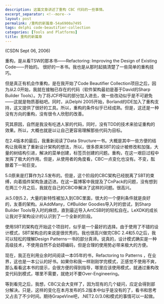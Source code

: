 ```yaml
---
description: 这篇文章讲述了重构 CBC 代码的一些事情。
excerpt_separator: <!--more-->
layout: post
permalink: /重构的新篇章-54a6900a7495
tags: delphi code-beautifier-collection
categories: [Tools and Platforms]
title: 重构的新篇章
---
```

(CSDN Sept 06, 2006)

重构，是从看TSW的那本书――Refactoring: Improving the Design of Existing Code――开始的。 很好的一本书。我也是从那时起搞清楚了一些简单的重构技巧。
<!--more-->

但是真正有机会作重构，是在我开始了Code Beautifier Collection项目之后，因为从2.0开始，我就在接触已存在的代码（软件架构最初是基于David的Sharp Builder Tools）。为了将JCF呼叫的部分加入进去，做一些改动似乎是不可避免――这就是物质基础吧。同时，从Delphi 2005开始，Borland的IDE加入了重构支持，这又提供了很好的工具。所以，重构的条件似乎已经成熟。但是，这还是一种没有方向的重构，没有很令人欣慰的改善。

究其原因，自然是我没有吃透人家的代码，同时，没有TDD的技术来验证重构的效果。所以，大概也就是以让自己更容易理解那些代码为目标。

在2.4版本的最后，我重新阅读了Data Structure一书。大概是其中一些方便的结构让我萌发了重新设计架构的想法，所以，很多原来SBT的设计被修改和加强，大量的树结构引进，解决的菜单创建，标签页创建的问题。重构，在这一艰巨过程中发挥了极大的作用。但是，从使用者的角度看，CBC一点变化也没有。不变，酝酿着下一轮巨变。

5.0原来是打算作为2.5发布的。但是，这个阶段的CBC架构已经脱离了SBT的束缚，向着插件架构急速迈进。在这一篇博客中我提及了CnPack的问题，没有想到在两三个月之后，我就在自己的CBC中解决了这样的问题。很高兴。

从5.0到5.2，大量的新特性被加入到CBC里面，很大的一个便利条件就是良好的，友善的架构。从AddMany，C#Builder Goodies导入时的尝试，到Sharp Builder Tools导入时的麻烦，直到最近导入ArtCSB时的轻松自在。LeXDK的成长让我对于架构设计的认识到了一个全新的阶段。

使用SBT的架构在开始这个项目时，似乎是一个最好的选择。由于使用了不错的设计模式，SBT架构总的来说是很优秀的。我也很高兴做完CBC 2.4和5.0之后，我可以轻松的理解Design Patterns一书的部分真谛。说真的，设计模式确实是一种高级技术，不使用自然不会妨碍编码，但是合理的使用势必带来极大的方便。

现在，我正在利用业余时间阅读一本05年的书，Refactoring to Patterns ，在业界，这也是一本公认的好书。如果你和我一样刚刚学完模式，正感觉不使用不爽，那么看看这本书的提示，会很方便的得到指导，哪里应该使用模式，就通过重构改变代码到模式，哪里不需要，就绝对不要Over-Engineering。

等到看完之后，我想，CBC又会大变样了，因为现有的几个疑问，应定会得到部分解决。只是，这样的变化在本月发布的5.2版本中似乎是没有的了，看书和思考又占去了不少时间。期待GrapeVine吧，.NET2.0/3.0和模式的事情可以一起做。
